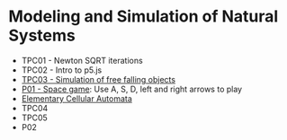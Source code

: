 # Modeling and Simulation of Natural Systems
* TPC01 - Newton SQRT iterations
* TPC02 - Intro to p5.js
* [TPC03 - Simulation of free falling objects](https://andrewfonseca.github.io/MSSN/TPC03/index.html)
* [P01 - Space game](https://andrewfonseca.github.io/MSSN/P01/index.html): Use A, S, D, left and right arrows to play
* [Elementary Cellular Automata](https://andrewfonseca.github.io/MSSN/Elementary_CA/index.html)
* TPC04
* TPC05
* P02
